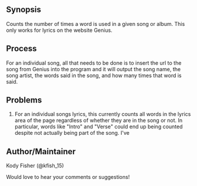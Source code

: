 
## Synopsis

Counts the number of times a word is used in a given song or album. This only works for lyrics on the website Genius. 

## Process
For an individual song, all that needs to be done is to insert the url to the song from Genius into the program and it will output the song name, the song artist, the words said in the song, and how many times that word is said. 

## Problems
1) For an individual songs lyrics, this currently counts all words in the lyrics area of the page regardless of whether they are in the song or not. In particular, words like "Intro" and "Verse" could end up being counted despite not actually being part of the song. I've 

## Author/Maintainer
Kody Fisher (@kfish_15)

Would love to hear your comments or suggestions!


